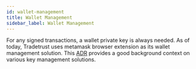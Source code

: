 ```yaml
---
id: wallet-management
title: Wallet Management
sidebar_label: Wallet Management
---
```


For any signed transactions, a wallet private key is always needed. As of today, Tradetrust uses metamask browser extension as its wallet management solution. This [ADR](https://github.com/Open-Attestation/adr/blob/master/wallet_management.md#survey-of-key-management-solutions) provides a good background context on various key management solutions.
